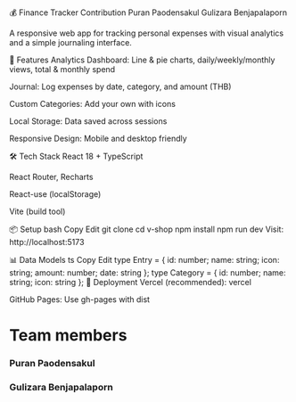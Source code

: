 💰 Finance Tracker
Contribution 
Puran Paodensakul 
Gulizara Benjapalaporn

A responsive web app for tracking personal expenses with visual analytics and a simple journaling interface.

🚀 Features
Analytics Dashboard: Line & pie charts, daily/weekly/monthly views, total & monthly spend

Journal: Log expenses by date, category, and amount (THB)

Custom Categories: Add your own with icons

Local Storage: Data saved across sessions

Responsive Design: Mobile and desktop friendly

🛠 Tech Stack
React 18 + TypeScript

React Router, Recharts

React-use (localStorage)

Vite (build tool)

📦 Setup
bash
Copy
Edit
git clone <your-repo-url>
cd v-shop
npm install
npm run dev
Visit: http://localhost:5173

📊 Data Models
ts
Copy
Edit
type Entry = { id: number; name: string; icon: string; amount: number; date: string };
type Category = { id: number; name: string; icon: string };
🚀 Deployment
Vercel (recommended): vercel



GitHub Pages: Use gh-pages with dist

# Team members
### Puran Paodensakul
### Gulizara Benjapalaporn


